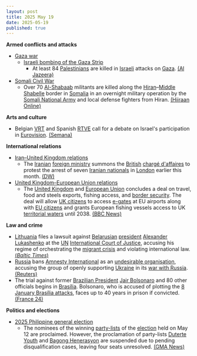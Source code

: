 ```yaml
---
layout: post
title: 2025 May 19
date: 2025-05-19
published: true
---
```



**Armed conflicts and attacks**

* [Gaza war](https://en.wikipedia.org/wiki/Gaza_war "Gaza war")
  + [Israeli bombing of the Gaza Strip](https://en.wikipedia.org/wiki/Israeli_bombing_of_the_Gaza_Strip "Israeli bombing of the Gaza Strip")
    - At least 84 [Palestinians](https://en.wikipedia.org/wiki/Palestinians "Palestinians") are killed in [Israeli](https://en.wikipedia.org/wiki/Israel "Israel") attacks on [Gaza](https://en.wikipedia.org/wiki/Gaza_Strip "Gaza Strip"). [(Al Jazeera)](https://www.aljazeera.com/news/liveblog/2025/5/19/live-israel-kills-144-palestinians-targets-north-gaza-hospital?update=3720832)
* [Somali Civil War](https://en.wikipedia.org/wiki/Somali_Civil_War_%282009%E2%80%93present%29 "Somali Civil War (2009–present)")
  + Over 70 [Al-Shabaab](https://en.wikipedia.org/wiki/Al-Shabaab_%28militant_group%29 "Al-Shabaab (militant group)") militants are killed along the [Hiran](https://en.wikipedia.org/wiki/Hiran%2C_Somalia "Hiran, Somalia")–[Middle Shabelle](https://en.wikipedia.org/wiki/Middle_Shabelle "Middle Shabelle") border in [Somalia](https://en.wikipedia.org/wiki/Somalia "Somalia") in an overnight military operation by the [Somali National Army](https://en.wikipedia.org/wiki/Somali_National_Army "Somali National Army") and local defense fighters from Hiran. [(Hiiraan Online)](https://www.hiiraan.com/news4/2025/May/201565/somali_army_kills_over_70_al_shabaab_militants_in_major_counter_offensive.aspx)

**Arts and culture**

* Belgian [VRT](https://en.wikipedia.org/wiki/VRT_%28broadcaster%29 "VRT (broadcaster)") and Spanish [RTVE](https://en.wikipedia.org/wiki/RTVE "RTVE") call for a debate on Israel's participation in [Eurovision](https://en.wikipedia.org/wiki/Eurovision "Eurovision"). [(Semana)](https://www.semana.es/television/cadena-belga-vtr-se-une-a-rtve-y-hace-exigencia-a-organizacion-eurovision-uer_2798703)

**International relations**

* [Iran–United Kingdom relations](https://en.wikipedia.org/wiki/Iran%E2%80%93United_Kingdom_relations "Iran–United Kingdom relations")
  + The [Iranian](https://en.wikipedia.org/wiki/Iran "Iran") [foreign ministry](https://en.wikipedia.org/wiki/Ministry_of_Foreign_Affairs_%28Iran%29 "Ministry of Foreign Affairs (Iran)") summons the [British](https://en.wikipedia.org/wiki/List_of_diplomatic_missions_of_the_United_Kingdom "List of diplomatic missions of the United Kingdom") [chargé d'affaires](https://en.wikipedia.org/wiki/Charg%C3%A9_d%27affaires "Chargé d'affaires") to protest the arrest of seven [Iranian nationals](https://en.wikipedia.org/wiki/Ethnicities_in_Iran "Ethnicities in Iran") in [London](https://en.wikipedia.org/wiki/London "London") earlier this month. [(DW)](https://www.dw.com/en/iran-summons-british-diplomat-over-arrest-of-nationals/a-72587364)
* [United Kingdom–European Union relations](https://en.wikipedia.org/wiki/United_Kingdom%E2%80%93European_Union_relations "United Kingdom–European Union relations")
  + The [United Kingdom](https://en.wikipedia.org/wiki/United_Kingdom "United Kingdom") and [European Union](https://en.wikipedia.org/wiki/European_Union "European Union") concludes a deal on travel, food and steels exports, fishing access, and [border security](https://en.wikipedia.org/wiki/Border_control "Border control"). The deal will allow [UK citizens](https://en.wikipedia.org/wiki/UK_citizens "UK citizens") to access [e-gates](https://en.wikipedia.org/wiki/Automated_border_control_system "Automated border control system") at EU airports along with [EU citizens](https://en.wikipedia.org/wiki/EU_citizenship "EU citizenship") and grants European fishing vessels access to UK [territorial waters](https://en.wikipedia.org/wiki/Territorial_waters "Territorial waters") until 2038. [(BBC News)](https://www.bbc.co.uk/news/live/cx2jkz3d0drt)

**Law and crime**

* [Lithuania](https://en.wikipedia.org/wiki/Lithuania "Lithuania") files a lawsuit against [Belarusian](https://en.wikipedia.org/wiki/Belarus "Belarus") [president](https://en.wikipedia.org/wiki/President_of_Belarus "President of Belarus") [Alexander Lukashenko](https://en.wikipedia.org/wiki/Alexander_Lukashenko "Alexander Lukashenko") at the [UN](https://en.wikipedia.org/wiki/United_Nations "United Nations") [International Court of Justice](https://en.wikipedia.org/wiki/International_Court_of_Justice "International Court of Justice"), accusing his regime of orchestrating the [migrant crisis](https://en.wikipedia.org/wiki/Belarus%E2%80%93European_Union_border_crisis "Belarus–European Union border crisis") and violating international law. [(*Baltic Times*)](https://www.baltictimes.com/lithuania_takes_belarus_to_hague_court_over_migrant_crisis_triggered_by_lukashenko_regime/)
* [Russia](https://en.wikipedia.org/wiki/Russia "Russia") bans [Amnesty International](https://en.wikipedia.org/wiki/Amnesty_International "Amnesty International") as an [undesirable organisation](https://en.wikipedia.org/wiki/Russian_undesirable_organizations_law "Russian undesirable organizations law"), accusing the group of openly supporting [Ukraine](https://en.wikipedia.org/wiki/Ukraine "Ukraine") in its [war with Russia](https://en.wikipedia.org/wiki/Russo-Ukrainian_War "Russo-Ukrainian War"). [(Reuters)](https://www.reuters.com/world/russia-bans-amnesty-international-undesirable-organisation-ifax-says-2025-05-19/)
* The trial against former [Brazilian President](https://en.wikipedia.org/wiki/Brazilian_President "Brazilian President") [Jair Bolsonaro](https://en.wikipedia.org/wiki/Jair_Bolsonaro "Jair Bolsonaro") and 80 other officials begins in [Brasília](https://en.wikipedia.org/wiki/Bras%C3%ADlia "Brasília"). Bolsonaro, who is accused of plotting the [8 January Brasília attacks](https://en.wikipedia.org/wiki/8_January_Bras%C3%ADlia_attacks "8 January Brasília attacks"), faces up to 40 years in prison if convicted. [(France 24)](https://www.france24.com/en/live-news/20250519-bolsonaro-s-trial-on-coup-charges-to-begin-in-brazil)

**Politics and elections**

* [2025 Philippine general election](https://en.wikipedia.org/wiki/2025_Philippine_general_election "2025 Philippine general election")
  + The nominees of the winning [party-lists](https://en.wikipedia.org/wiki/Party-list_representation_in_the_House_of_Representatives_of_the_Philippines "Party-list representation in the House of Representatives of the Philippines") of the [election](https://en.wikipedia.org/wiki/2025_Philippine_House_of_Representatives_elections#Party-list_election_2 "2025 Philippine House of Representatives elections") held on May 12 are proclaimed. However, the proclamation of party-lists [Duterte Youth](https://en.wikipedia.org/wiki/Duterte_Youth "Duterte Youth") and [Bagong Henerasyon](https://en.wikipedia.org/wiki/Bagong_Henerasyon "Bagong Henerasyon") are suspended due to pending disqualification cases, leaving four seats unresolved. [(GMA News)](https://www.gmanetwork.com/news/topstories/nation/946634/52-party-list-groups-proclaimed-as-eleksyon-2025-winners/story/)
